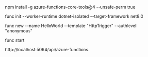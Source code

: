 npm install -g azure-functions-core-tools@4 --unsafe-perm true

func init --worker-runtime dotnet-isolated --target-framework net8.0

func new --name HelloWorld --template "HttpTrigger" --authlevel "anonymous"

func start

http://localhost:5094/api/azure-functions